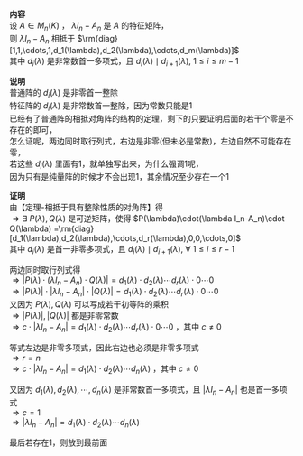 **内容**  
设 $A\in M_n(K)$ ， $\lambda I_n-A_n$ 是 $A$ 的特征矩阵，  
则 $\lambda I_n-A_n$ 相抵于 $\rm{diag}[1,1,\cdots,1,d_1(\lambda),d_2(\lambda),\cdots,d_m(\lambda)]$  
其中 $d_i(\lambda)$ 是非常数首一多项式，且 $d_i(\lambda)\mid d_{i+1}(\lambda),\ 1\le i\le m-1$  
  
**说明**  
普通阵的 $d_i(\lambda)$ 是非零首一整除  
特征阵的 $d_i(\lambda)$ 是非常数首一整除，因为常数只能是1  
已经有了普通阵的相抵对角阵的结构的定理，剩下的只要证明后面的若干个零是不存在的即可，  
怎么证呢，两边同时取行列式，右边是非零(但未必是常数)，左边自然不可能存在零，  
若这些 $d_i(\lambda)$ 里面有1，就单独写出来，为什么强调1呢，  
因为只有是纯量阵的时候才不会出现1，其余情况至少存在一个1  
  
**证明**  
由【定理-相抵于具有整除性质的对角阵】得  
$\Rightarrow\exists\ P(\lambda),Q(\lambda)$ 是可逆矩阵，使得 $P(\lambda)\cdot(\lambda I_n-A_n)\cdot Q(\lambda)  
=\rm{diag}[d_1(\lambda),d_2(\lambda),\cdots,d_r(\lambda),0,0,\cdots,0]$  
其中 $d_i(\lambda)$ 是首一非零多项式，且 $d_i(\lambda)\mid d_{i+1}(\lambda),\ \forall\ 1\le i\le r-1$  
  
两边同时取行列式得  
$\Rightarrow|P(\lambda)\cdot(\lambda I_n-A_n)\cdot Q(\lambda)|=d_1(\lambda)\cdot d_2(\lambda)\cdots d_r(\lambda)\cdot0\cdots0$  
$\Rightarrow|P(\lambda)|\cdot|\lambda I_n-A_n|\cdot|Q(\lambda)|=d_1(\lambda)\cdot d_2(\lambda)\cdots d_r(\lambda)\cdot0\cdots0$  
又因为 $P(\lambda),Q(\lambda)$ 可以写成若干初等阵的乘积  
$\Rightarrow|P(\lambda)|,|Q(\lambda)|$ 都是非零常数  
$\Rightarrow c\cdot|\lambda I_n-A_n|=d_1(\lambda)\cdot d_2(\lambda)\cdots d_r(\lambda)\cdot0\cdots0$ ，其中 $c\neq0$  
  
等式左边是非零多项式，因此右边也必须是非零多项式  
$\Rightarrow r=n$  
$\Rightarrow c\cdot|\lambda I_n-A_n|=d_1(\lambda)\cdot d_2(\lambda)\cdots d_n(\lambda)$ ，其中 $c\neq0$  
  
又因为 $d_1(\lambda), d_2(\lambda),\cdots, d_n(\lambda)$ 是非常数首一多项式，且 $|\lambda I_n-A_n|$ 也是首一多项式  
$\Rightarrow c=1$  
$\Rightarrow |\lambda I_n-A_n|=d_1(\lambda)\cdot d_2(\lambda)\cdots d_n(\lambda)$  
  
最后若存在1，则放到最前面  
